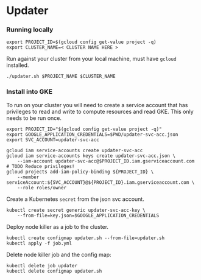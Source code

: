 # Updater

### Running locally

```
export PROJECT_ID=$(gcloud config get-value project -q)
export CLUSTER_NAME=< CLUSTER NAME HERE >
```
Run against your cluster from your local machine, must have `gcloud` installed.


```
./updater.sh $PROJECT_NAME $CLUSTER_NAME
```

### Install into GKE

To run on your cluster you will need to create a service account that has
privileges to read and write to compute resources and read GKE. This only needs
to be run once.

```
export PROJECT_ID="$(gcloud config get-value project -q)"
export GOOGLE_APPLICATION_CREDENTIALS=$PWD/updater-svc-acc.json
export SVC_ACCOUNT=updater-svc-acc

gcloud iam service-accounts create updater-svc-acc
gcloud iam service-accounts keys create updater-svc-acc.json \
    --iam-account updater-svc-acc@$PROJECT_ID.iam.gserviceaccount.com
# TODO Reduce privileges!
gcloud projects add-iam-policy-binding ${PROJECT_ID} \
    --member serviceAccount:${SVC_ACCOUNT}@${PROJECT_ID}.iam.gserviceaccount.com \
    --role roles/owner
```
Create a Kubernetes `secret` from the json svc account.

```
kubectl create secret generic updater-svc-acc-key \
    --from-file=key.json=$GOOGLE_APPLICATION_CREDENTIALS
```

Deploy node killer as a job to the cluster.

```
kubectl create configmap updater.sh --from-file=updater.sh
kubectl apply -f job.yml
```

Delete node killer job and the config map:
```
kubectl delete job updater
kubectl delete configmap updater.sh
```
